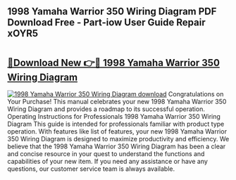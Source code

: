 ## 1998 Yamaha Warrior 350 Wiring Diagram PDF Download Free - Part-iow User Guide Repair xOYR5

# <h2><a href="http://dfursv.blite.top/?on=1998+Yamaha+Warrior+350+Wiring+Diagram">🔗Download New 👉🔴 1998 Yamaha Warrior 350 Wiring Diagram</a></h2>

[![1998 Yamaha Warrior 350 Wiring Diagram download](https://i.imgur.com/lujVjoI.png)](http://dfursv.blite.top/?on=1998+Yamaha+Warrior+350+Wiring+Diagram)
Congratulations on Your Purchase! This manual celebrates your new 1998 Yamaha Warrior 350 Wiring Diagram and provides a roadmap to its successful operation. Operating Instructions for Professionals 1998 Yamaha Warrior 350 Wiring Diagram This guide is intended for professionals familiar with product type operation. With features like list of features, your new 1998 Yamaha Warrior 350 Wiring Diagram is designed to maximize productivity and efficiency. We believe that the 1998 Yamaha Warrior 350 Wiring Diagram has been a clear and concise resource in your quest to understand the functions and capabilities of your new item. If you need any assistance or have any questions, our customer service team is always available.
